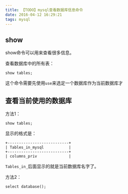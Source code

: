 ```yaml
---
title: 【TODO】mysql查看数据库信息命令
date: 2016-04-12 16:29:21
tags: mysql
---
```


## show
show命令可以用来查看很多信息。

查看数据库中的所有表：

    show tables;

这个命令需要先使用`use`来选定一个数据库作为当前数据库才




## 查看当前使用的数据库
方法1：

    show tables;

显示的格式是：

```
+---------------------------+
| Tables_in_mysql           |
+---------------------------+
| columns_priv              |
```

`Tables_in_`后面显示的就是当前数据库名字了。

方法2：

    select database();

